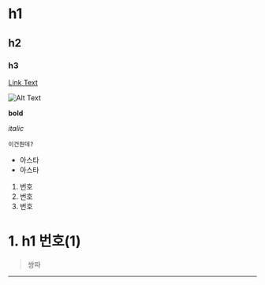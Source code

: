 # h1
## h2
### h3

[Link Text](http://yongmangu105.cafe24.com/etc/event_view?number=114)

![Alt Text](http://yongmangu105.cafe24.com/lib/upload/event/uploads/5fbc8ca6e03ce9daa226282ed3d83f9b.gif)

**bold**

_italic_

`이건뭔데?`

* 아스타
* 아스타

1. 번호
2. 번호
3. 번호

# 1. h1 번호(1)

> 쌍따

***
